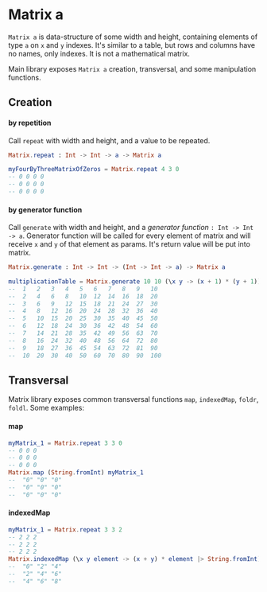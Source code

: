 # Matrix a

`Matrix a` is data-structure of some width and height, containing elements of type `a` on `x` and `y` indexes. It's similar to a table, but rows and columns have no names, only indexes.
It is not a mathematical matrix.

Main library exposes `Matrix a` creation, transversal, and some manipulation functions.


## Creation

#### by repetition
Call `repeat` with width and height, and a value to be repeated.
```elm
Matrix.repeat : Int -> Int -> a -> Matrix a

myFourByThreeMatrixOfZeros = Matrix.repeat 4 3 0
-- 0 0 0 0
-- 0 0 0 0
-- 0 0 0 0
```

#### by generator function
Call `generate` with width and height, and a _generator function_ `: Int -> Int -> a`.
Generator function will be called for every element of matrix and will receive `x` and `y` of that element as params. It's return value will be put into matrix.
```elm
Matrix.generate : Int -> Int -> (Int -> Int -> a) -> Matrix a

multiplicationTable = Matrix.generate 10 10 (\x y -> (x + 1) * (y + 1))
--  1   2   3   4   5   6   7   8   9   10
--  2   4   6   8   10  12  14  16  18  20
--  3   6   9   12  15  18  21  24  27  30
--  4   8   12  16  20  24  28  32  36  40
--  5   10  15  20  25  30  35  40  45  50
--  6   12  18  24  30  36  42  48  54  60
--  7   14  21  28  35  42  49  56  63  70
--  8   16  24  32  40  48  56  64  72  80
--  9   18  27  36  45  54  63  72  81  90
--  10  20  30  40  50  60  70  80  90  100
```

## Transversal

Matrix library exposes common transversal functions `map`, `indexedMap`, `foldr`, `foldl`.
Some examples:
#### map
```elm
myMatrix_1 = Matrix.repeat 3 3 0
-- 0 0 0
-- 0 0 0
-- 0 0 0
Matrix.map (String.fromInt) myMatrix_1
--  "0" "0" "0"
--  "0" "0" "0"
--  "0" "0" "0"
```

#### indexedMap
```elm
myMatrix_1 = Matrix.repeat 3 3 2
-- 2 2 2
-- 2 2 2
-- 2 2 2
Matrix.indexedMap (\x y element -> (x + y) * element |> String.fromInt) myMatrix_1
--  "0" "2" "4"
--  "2" "4" "6"
--  "4" "6" "8"
```


